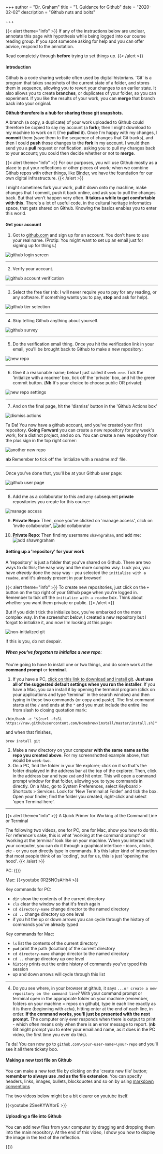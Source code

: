 +++
author = "Dr. Graham"
title = "1. Guidance for Github"
date = "2020-02-02"
description = "Github nuts and bolts"

+++

{{< alert theme="info" >}}
If any of the instructions below are unclear, annotate this page with hypothesis while being logged into our course reading group. If you spot someone asking for help and you can offer advice, respond to the annotation.

Read completely through **before** trying to set things up.
{{< /alert >}}

#### Introduction

Github is a code sharing website often used by digital historians. 'Git' is a program that takes snapshots of the current state of a folder, and stores them in sequence, allowing you to revert your changes to an earlier state. It also allows you to create **branches**, or duplicates of your folder, so you can experiment. If you like the results of your work, you can **merge** that branch back into your original.

**Github therefore is a hub for sharing these git snapshots.**

A branch (a copy, a duplicate) of your work uploaded to Github could therefore be copied to say my account (a **fork**); then I might download to my machine to work on it (I've **pulled** it). Once I'm happy with my changes, I **commit** them (save them to the sequence of changes that Git tracks), and then I could **push** those changes to the **fork** in my account. I would then send you a **pull** request or notification, asking you to pull my changes back to your account; you could then decide whether or not to **merge**.

{{< alert theme="info" >}}
For our purposes, you will use Github mostly as a place to put your reflections or other pieces of work; when we combine Github repos with other things, like [Binder](https://mybinder.org), we have the foundation for our own digital infrastructure.
{{< /alert >}}

I might sometimes fork your work, pull it down onto my machine, make changes that I commit, push it back online, and ask you to pull the changes back. But that won't happen very often. **It takes a while to get comfortable with this.** There's a lot of useful code, in the cultural heritage informatics space, that gets shared on Github. Knowing the basics enables you to enter this world.

#### Get your account

1. Got to [github.com](http://github.com) and sign up for an account. You don't have to use your real name. (Protip: You might want to set up an email just for signing up for things.)

![github login screen](/images/github/github-signup1.png)

---

2. Verify your account.

![github account verification](/images/github/github-signup2.png)

---

3. Select the free tier (nb: I will never require you to pay for any reading, or any software. If something wants you to pay, **stop** and ask for help).

![github tier selection](/images/github/github-signup3.png)

---

4. Skip telling Github anything about yourself.

![github survey](/images/github/github-signup4.png)

---

5. Do the verification email thing. Once you hit the verification link in your email, you'll be brought back to Github to make a new repository:

![new repo](/images/github/github-new-repo.png)

---

6. Give it a reasonable name; below I just called it `week-one`. Tick the 'initialize with a readme' box, tick off the 'private' box, and hit the green commit button. (**Nb** It's your choice to choose public OR private):

![new repo settings](/images/github/github-new-repo-settings.png)

---

7. And on the final page, hit the 'dismiss' button in the 'Github Actions box'

![dismiss actions](/images/github/github-dismiss-actions.png)

Ta Da! You now have a github account, and you've created your first repository. **Going Forward** you can create a new repository for any week's work, for a distinct project, and so on. You can create a new repository from the plus sign in the top right corner:

![another new repo](/images/github/new-repo.png)

**nb** Remember to tick off the 'initialize with a readme.md' file.

---

Once you've done that, you'll be at your Github user page:

![github user page](/images/github/github-signup5.png)

---

8. Add me as a collaborator to this and any subsequent **private** repositories you create for this course:

![manage access](/images/github/add-user-to-private-repo-1.png)

9. **Private Repo**: Then, once you've clicked on 'manage access', click on 'invite collaborator',
![add collaborator](/images/github/add-collaborator-to-private-repo-2.png)

10. **Private Repo**: Then find my username `shawngraham`, and add me:
![add shawngraham](/images/github/add-username-private-repo.png)

#### Setting up a 'repository' for your work

A 'repository' is just a folder that you've shared on Github. There are two ways to do this; the easy way and the more complex way. Luck you, you have _already_ done the easy way - you selected the `initialize with a readme`, and it's already present in your browser!

{{< alert theme="info" >}}
To create new repositories, just click on the `+` button on the top right of your Github page when you're logged in. Remember to tick off the `initialize with a readme` box. Think about whether you want them private or public.
{{< /alert >}}

But if you didn't tick the initialize box, you've embarked on the more complex way. In the screenshot below, I created a new repository but I forgot to initialize it, and now I'm looking at this page:

![non-initialized git](/images/github/github-complex.png)

If this is you, do not despair.

##### When you've forgotten to initialize a new repo:

You're going to have to install one or two things, and do some work at the **command prompt** or **terminal**.

1. If you have a PC, [click on this link to download and install git](https://git-scm.com/download/win). **Just use all of the suggested default settings when you run the installer**. If you have a Mac, you can install it by opening the terminal program (click on your applications and type 'terminal' in the search window) and then typing in these two commands (or copy and paste). The first command starts at the `/` and ends at the `"` and you must include the entire line from slash to closing quotation mark:

```
/bin/bash -c "$(curl -fsSL https://raw.githubusercontent.com/Homebrew/install/master/install.sh)"
```
and when that finishes,

```
brew install git
```

2. Make a new directory on your computer **with the same name as the repo you created above**. For my screenshotted example above, that would be `week-two`.
3. On a PC, find the folder in your file explorer; click on it so that's the folder displayed in the address bar at the top of the explorer. Then, click in the address bar and type `cmd` and hit enter. This will open a command prompt window for that folder, allowing you to type commands in directly. On a Mac, go to System Preferences, select Keyboard > Shortcuts > Services. Look for 'New Terminal at Folder' and tick the box. Open your finder; find the folder you created, right-click and select 'open Terminal here'.

---

{{< alert theme="info" >}}
A Quick Primer for Working at the Command Line or Terminal

The following two videos, one for PC, one for Mac, show you how to do this. For reference's sake, this is what 'working at the command prompt' or 'working at the terminal' look like on your machine. When you interact with your computer, you can do it through a graphical interface - icons, clicks, etc - or you can directly type in commands. It's this latter kind of interaction that most people think of as 'coding', but for us, this is just 'opening the hood'.
{{< /alert >}}

PC:
{{<youtube yvpn1lITcVU >}}

Mac:
{{<youtube 0R25NOsAHh4 >}}

Key commands for PC:
+ `dir` show the contents of the current directory
+ `cls` clear the window so that it's fresh again
+ `cd directory-name` change director to the named directory
+ `cd ..` change directory up one level
+ if you hit the up or down arrows you can cycle through the history of commands you've already typed

Key commands for Mac:
+ `ls` list the contents of the current directory
+ `pwd` print the path (location) of the current directory
+ `cd directory-name` change director to the named directory
+ `cd ..` change directory up one level
+ `history` prints out the entire history of commands you've typed this session
+ up and down arrows will cycle through this list

---

4. Do you see where, in your browser at github, it says `...or create a new repository on the command line`? With your command prompt or terminal open in the appropriate folder on your machine (remember, folders on your machine = repos on github), type in each line exactly as it is there (beginning with `echo`), hitting enter at the end of each line, in order. **If the command works, you'll just be presented with the next prompt.** The computer only ever responds when there is output to print - which often means only when there is an error message to report. (**nb** Git might prompt you to enter your email and name, as it does in the PC video, the first time you ever do this).

Ta da! You can now go to `github.com\<your-user-name>\your-repo` and you'll see it all there tickety boo.

#### Making a new text file on Github

You can make a new text file by clicking on the 'create new file' button; **remember to always use .md as the file extension**. You can specify headers, links, images, bullets, blockquotes and so on by using [markdown conventions](https://guides.github.com/features/mastering-markdown/.)

The two videos below might be a bit clearer on youtube itself.

{{<youtube 2SeeKYWXbrE >}}

#### Uploading a file into Github

You can add new files from your computer by dragging and dropping them into the main repository. At the end of this video, I show you how to display the image in the text of the reflection.

{{<youtube muKAh_j3Ogs >}}

